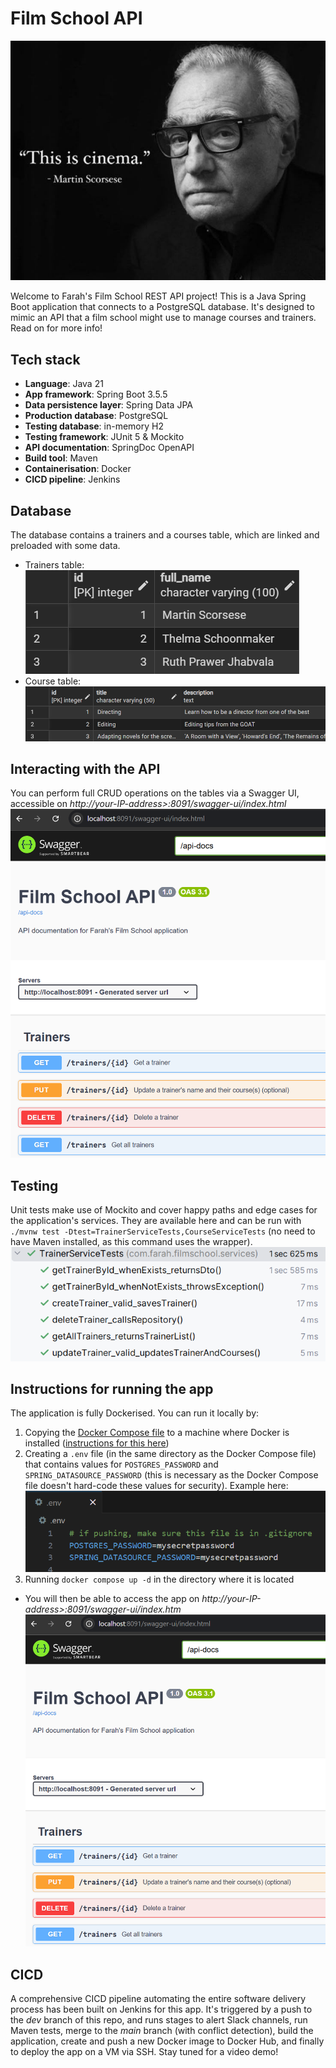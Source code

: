 # Film School API

![alt text](image-5.png)

Welcome to Farah's Film School REST API project! This is a Java Spring Boot application that connects to a PostgreSQL database. It's designed to mimic an API that a film school might use to manage courses and trainers. Read on for more info!

## Tech stack

- **Language**: Java 21
- **App framework**: Spring Boot 3.5.5
- **Data persistence layer**: Spring Data JPA
- **Production database**: PostgreSQL
- **Testing database**: in-memory H2
- **Testing framework**: JUnit 5 & Mockito
- **API documentation**: SpringDoc OpenAPI
- **Build tool**: Maven
- **Containerisation**: Docker
- **CICD pipeline**: Jenkins

## Database

The database contains a trainers and a courses table, which are linked and preloaded with some data.
- Trainers table:
![trainers table](image-2.png)
- Course table:
![courses table](image-3.png)

## Interacting with the API

You can perform full CRUD operations on the tables via a Swagger UI, accessible on *http://your-IP-address>:8091/swagger-ui/index.html*
![Swagger UI](image-1.png)

## Testing

Unit tests make use of Mockito and cover happy paths and edge cases for the application's services. They are available here and can be run with `./mvnw test -Dtest=TrainerServiceTests,CourseServiceTests` (no need to have Maven installed, as this command uses the wrapper).
![TrainerServiceTests passing](image-4.png)

## Instructions for running the app

The application is fully Dockerised. You can run it locally by:
1. Copying the [Docker Compose file](docker-compose.yml) to a machine where Docker is installed ([instructions for this here](https://docs.docker.com/engine/install/))
2. Creating a `.env` file (in the same directory as the Docker Compose file) that contains values for `POSTGRES_PASSWORD` and `SPRING_DATASOURCE_PASSWORD` (this is necessary as the Docker Compose file doesn't hard-code these values for security). Example here: ![.env example](image.png)
3. Running `docker compose up -d` in the directory where it is located
- You will then be able to access the app on *http://your-IP-address>:8091/swagger-ui/index.htm*
![Swagger UI](image-1.png)

## CICD

A comprehensive CICD pipeline automating the entire software delivery process has been built on Jenkins for this app. It's triggered by a push to the *dev* branch of this repo, and runs stages to alert Slack channels, run Maven tests, merge to the *main* branch (with conflict detection), build the application, create and push a new Docker image to Docker Hub, and finally to deploy the app on a VM via SSH. Stay tuned for a video demo!
